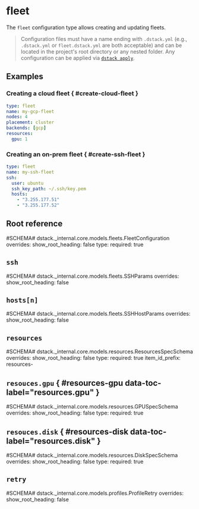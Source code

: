 # fleet

The `fleet` configuration type allows creating and updating fleets.

> Configuration files must have a name ending with `.dstack.yml` (e.g., `.dstack.yml` or `fleet.dstack.yml` are both acceptable)
> and can be located in the project's root directory or any nested folder.
> Any configuration can be applied via [`dstack apply`](../cli/index.md#dstack-apply).

## Examples

### Creating a cloud fleet { #create-cloud-fleet }

<div editor-title="gcp-fleet.dstack.yml"> 

```yaml
type: fleet
name: my-gcp-fleet
nodes: 4
placement: cluster
backends: [gcp]
resources:
  gpu: 1
```

</div>

### Creating an on-prem fleet { #create-ssh-fleet }

<div editor-title="ssh-fleet.dstack.yml"> 
    
```yaml
type: fleet
name: my-ssh-fleet
ssh:
  user: ubuntu
  ssh_key_path: ~/.ssh/key.pem
  hosts:
    - "3.255.177.51"
    - "3.255.177.52"
```

</div>


## Root reference

#SCHEMA# dstack._internal.core.models.fleets.FleetConfiguration
    overrides:
      show_root_heading: false
      type:
        required: true

## `ssh`

#SCHEMA# dstack._internal.core.models.fleets.SSHParams
    overrides:
      show_root_heading: false


## `hosts[n]`

#SCHEMA# dstack._internal.core.models.fleets.SSHHostParams
    overrides:
      show_root_heading: false

## `resources`

#SCHEMA# dstack._internal.core.models.resources.ResourcesSpecSchema
    overrides:
      show_root_heading: false
      type:
        required: true
      item_id_prefix: resources-

## `resouces.gpu` { #resources-gpu data-toc-label="resources.gpu" } 

#SCHEMA# dstack._internal.core.models.resources.GPUSpecSchema
    overrides:
      show_root_heading: false
      type:
        required: true

## `resouces.disk` { #resources-disk data-toc-label="resources.disk" }

#SCHEMA# dstack._internal.core.models.resources.DiskSpecSchema
    overrides:
      show_root_heading: false
      type:
        required: true

## `retry`

#SCHEMA# dstack._internal.core.models.profiles.ProfileRetry
    overrides:
      show_root_heading: false
